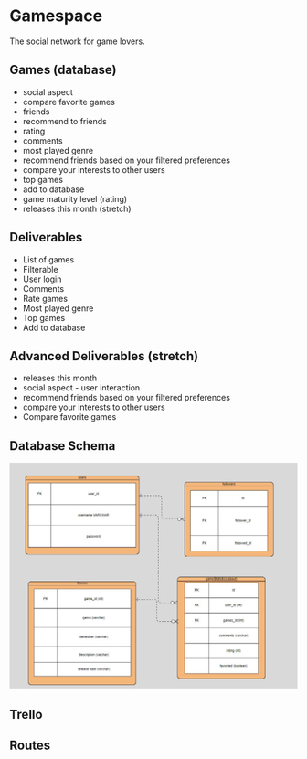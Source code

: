 # Gamespace

The social network for game lovers.



## Games (database)
* social aspect
* compare favorite games
* friends
* recommend to friends
* rating
* comments
* most played genre
* recommend friends based on your filtered preferences
* compare your interests to other users
* top games
* add to database
* game maturity level (rating)
* releases this month (stretch)


## Deliverables
* List of games
* Filterable
* User login
* Comments
* Rate games
* Most played genre
* Top games
* Add to database



## Advanced Deliverables (stretch)
* releases this month 
* social aspect - user interaction 
* recommend friends based on your filtered preferences
* compare your interests to other users
* Compare favorite games


## Database Schema
 <img src="planning/relationtable.JPG" alt="schema">

 ## Trello

 ## Routes